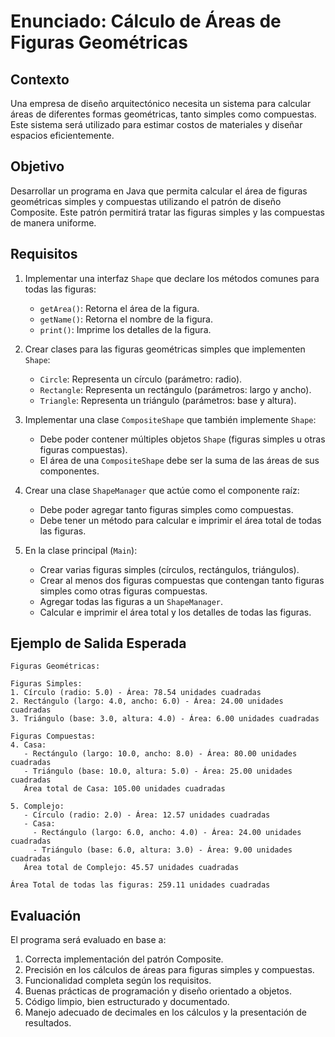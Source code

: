 # Enunciado: Cálculo de Áreas de Figuras Geométricas

## Contexto
Una empresa de diseño arquitectónico necesita un sistema para calcular áreas de diferentes formas geométricas, tanto simples como compuestas. Este sistema será utilizado para estimar costos de materiales y diseñar espacios eficientemente.

## Objetivo
Desarrollar un programa en Java que permita calcular el área de figuras geométricas simples y compuestas utilizando el patrón de diseño Composite. Este patrón permitirá tratar las figuras simples y las compuestas de manera uniforme.

## Requisitos

1. Implementar una interfaz `Shape` que declare los métodos comunes para todas las figuras:
   - `getArea()`: Retorna el área de la figura.
   - `getName()`: Retorna el nombre de la figura.
   - `print()`: Imprime los detalles de la figura.

2. Crear clases para las figuras geométricas simples que implementen `Shape`:
   - `Circle`: Representa un círculo (parámetro: radio).
   - `Rectangle`: Representa un rectángulo (parámetros: largo y ancho).
   - `Triangle`: Representa un triángulo (parámetros: base y altura).

3. Implementar una clase `CompositeShape` que también implemente `Shape`:
   - Debe poder contener múltiples objetos `Shape` (figuras simples u otras figuras compuestas).
   - El área de una `CompositeShape` debe ser la suma de las áreas de sus componentes.

4. Crear una clase `ShapeManager` que actúe como el componente raíz:
   - Debe poder agregar tanto figuras simples como compuestas.
   - Debe tener un método para calcular e imprimir el área total de todas las figuras.

5. En la clase principal (`Main`):
   - Crear varias figuras simples (círculos, rectángulos, triángulos).
   - Crear al menos dos figuras compuestas que contengan tanto figuras simples como otras figuras compuestas.
   - Agregar todas las figuras a un `ShapeManager`.
   - Calcular e imprimir el área total y los detalles de todas las figuras.

## Ejemplo de Salida Esperada

```
Figuras Geométricas:

Figuras Simples:
1. Círculo (radio: 5.0) - Área: 78.54 unidades cuadradas
2. Rectángulo (largo: 4.0, ancho: 6.0) - Área: 24.00 unidades cuadradas
3. Triángulo (base: 3.0, altura: 4.0) - Área: 6.00 unidades cuadradas

Figuras Compuestas:
4. Casa:
   - Rectángulo (largo: 10.0, ancho: 8.0) - Área: 80.00 unidades cuadradas
   - Triángulo (base: 10.0, altura: 5.0) - Área: 25.00 unidades cuadradas
   Área total de Casa: 105.00 unidades cuadradas

5. Complejo:
   - Círculo (radio: 2.0) - Área: 12.57 unidades cuadradas
   - Casa:
     - Rectángulo (largo: 6.0, ancho: 4.0) - Área: 24.00 unidades cuadradas
     - Triángulo (base: 6.0, altura: 3.0) - Área: 9.00 unidades cuadradas
   Área total de Complejo: 45.57 unidades cuadradas

Área Total de todas las figuras: 259.11 unidades cuadradas
```

## Evaluación
El programa será evaluado en base a:
1. Correcta implementación del patrón Composite.
2. Precisión en los cálculos de áreas para figuras simples y compuestas.
3. Funcionalidad completa según los requisitos.
4. Buenas prácticas de programación y diseño orientado a objetos.
5. Código limpio, bien estructurado y documentado.
6. Manejo adecuado de decimales en los cálculos y la presentación de resultados.
